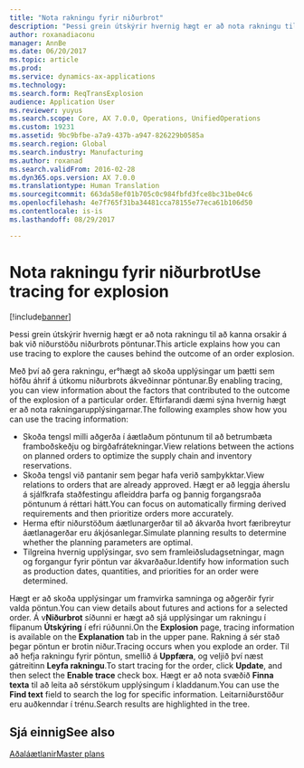 ```yaml
---
title: "Nota rakningu fyrir niðurbrot"
description: "Þessi grein útskýrir hvernig hægt er að nota rakningu til að kanna orsakir á bak við niðurstöðu niðurbrots pöntunar."
author: roxanadiaconu
manager: AnnBe
ms.date: 06/20/2017
ms.topic: article
ms.prod: 
ms.service: dynamics-ax-applications
ms.technology: 
ms.search.form: ReqTransExplosion
audience: Application User
ms.reviewer: yuyus
ms.search.scope: Core, AX 7.0.0, Operations, UnifiedOperations
ms.custom: 19231
ms.assetid: 9bc9bfbe-a7a9-437b-a947-826229b0585a
ms.search.region: Global
ms.search.industry: Manufacturing
ms.author: roxanad
ms.search.validFrom: 2016-02-28
ms.dyn365.ops.version: AX 7.0.0
ms.translationtype: Human Translation
ms.sourcegitcommit: 663da58ef01b705c0c984fbfd3fce8bc31be04c6
ms.openlocfilehash: 4e7f765f31ba34481cca78155e77eca61b106d50
ms.contentlocale: is-is
ms.lasthandoff: 08/29/2017

---
```


# <a name="use-tracing-for-explosion"></a><span data-ttu-id="2d5d2-103">Nota rakningu fyrir niðurbrot</span><span class="sxs-lookup"><span data-stu-id="2d5d2-103">Use tracing for explosion</span></span>

[!include[banner](../includes/banner.md)]


<span data-ttu-id="2d5d2-104">Þessi grein útskýrir hvernig hægt er að nota rakningu til að kanna orsakir á bak við niðurstöðu niðurbrots pöntunar.</span><span class="sxs-lookup"><span data-stu-id="2d5d2-104">This article explains how you can use tracing to explore the causes behind the outcome of an order explosion.</span></span>

<span data-ttu-id="2d5d2-105">Með því að gera rakningu, er°hægt að skoða upplýsingar um þætti sem höfðu áhrif á útkomu niðurbrots ákveðinnar pöntunar.</span><span class="sxs-lookup"><span data-stu-id="2d5d2-105">By enabling tracing, you can view information about the factors that contributed to the outcome of the explosion of a particular order.</span></span> <span data-ttu-id="2d5d2-106">Eftirfarandi dæmi sýna hvernig hægt er að nota rakningarupplýsingarnar.</span><span class="sxs-lookup"><span data-stu-id="2d5d2-106">The following examples show how you can use the tracing information:</span></span>

-   <span data-ttu-id="2d5d2-107">Skoða tengsl milli aðgerða í áætlaðum pöntunum til að betrumbæta framboðskeðju og birgðafrátekningar.</span><span class="sxs-lookup"><span data-stu-id="2d5d2-107">View relations between the actions on planned orders to optimize the supply chain and inventory reservations.</span></span>
-   <span data-ttu-id="2d5d2-108">Skoða tengsl við pantanir sem þegar hafa verið samþykktar.</span><span class="sxs-lookup"><span data-stu-id="2d5d2-108">View relations to orders that are already approved.</span></span> <span data-ttu-id="2d5d2-109">Hægt er að leggja áherslu á sjálfkrafa staðfestingu afleiddra þarfa og þannig forgangsraða pöntunum á réttari hátt.</span><span class="sxs-lookup"><span data-stu-id="2d5d2-109">You can focus on automatically firming derived requirements and then prioritize orders more accurately.</span></span>
-   <span data-ttu-id="2d5d2-110">Herma eftir niðurstöðum áætlunargerðar til að ákvarða hvort færibreytur áætlanagerðar eru ákjósanlegar.</span><span class="sxs-lookup"><span data-stu-id="2d5d2-110">Simulate planning results to determine whether the planning parameters are optimal.</span></span>
-   <span data-ttu-id="2d5d2-111">Tilgreina hvernig upplýsingar, svo sem framleiðsludagsetningar, magn og forgangur fyrir pöntun var ákvarðaður.</span><span class="sxs-lookup"><span data-stu-id="2d5d2-111">Identify how information such as production dates, quantities, and priorities for an order were determined.</span></span>

<span data-ttu-id="2d5d2-112">Hægt er að skoða upplýsingar um framvirka samninga og aðgerðir fyrir valda pöntun.</span><span class="sxs-lookup"><span data-stu-id="2d5d2-112">You can view details about futures and actions for a selected order.</span></span> <span data-ttu-id="2d5d2-113">Á v**Niðurbrot** síðunni er hægt að sjá upplýsingar um rakningu í flipanum **Útskýring** í efri rúðunni.</span><span class="sxs-lookup"><span data-stu-id="2d5d2-113">On the **Explosion** page, tracing information is available on the **Explanation** tab in the upper pane.</span></span> <span data-ttu-id="2d5d2-114">Rakning á sér stað þegar pöntun er brotin niður.</span><span class="sxs-lookup"><span data-stu-id="2d5d2-114">Tracing occurs when you explode an order.</span></span> <span data-ttu-id="2d5d2-115">Til að hefja rakningu fyrir pöntun, smellið á **Uppfæra**, og veljið því næst gátreitinn **Leyfa rakningu**.</span><span class="sxs-lookup"><span data-stu-id="2d5d2-115">To start tracing for the order, click **Update**, and then select the **Enable trace** check box.</span></span> <span data-ttu-id="2d5d2-116">Hægt er að nota svæðið **Finna texta** til að leita að sérstökum upplýsingum í kladdanum.</span><span class="sxs-lookup"><span data-stu-id="2d5d2-116">You can use the **Find text** field to search the log for specific information.</span></span> <span data-ttu-id="2d5d2-117">Leitarniðurstöður eru auðkenndar í trénu.</span><span class="sxs-lookup"><span data-stu-id="2d5d2-117">Search results are highlighted in the tree.</span></span>

<a name="see-also"></a><span data-ttu-id="2d5d2-118">Sjá einnig</span><span class="sxs-lookup"><span data-stu-id="2d5d2-118">See also</span></span>
--------

[<span data-ttu-id="2d5d2-119">Aðaláætlanir</span><span class="sxs-lookup"><span data-stu-id="2d5d2-119">Master plans</span></span>](master-plans.md)





